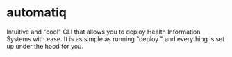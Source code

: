 # automatiq
Intuitive and "cool" CLI that allows you to deploy Health Information Systems with ease. It is as simple as running "deploy <app>" and everything is set up under the hood for you. 
